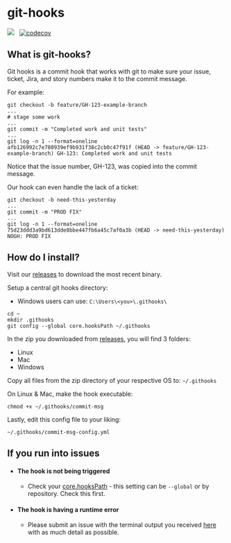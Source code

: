 # git-hooks
[![](https://github.com/unthreaded/git-hooks/workflows/Git%20hooks%20Pipeline/badge.svg)](https://github.com/unthreaded/git-hooks/actions?workflow=Git+hooks+Pipeline)
&nbsp;&nbsp;[![codecov](https://codecov.io/gh/unthreaded/git-hooks/branch/master/graph/badge.svg)](https://codecov.io/gh/unthreaded/git-hooks)

## What is git-hooks?
Git hooks is a commit hook that works with git to make sure your issue, ticket, Jira, and story numbers make it to the commit message.

For example:
```shell script
git checkout -b feature/GH-123-example-branch
...
# stage some work
...
git commit -m "Completed work and unit tests"
...
git log -n 1 --format=oneline
afb126992c7e780939ef9b931f38c2cb0c47f91f (HEAD -> feature/GH-123-example-branch) GH-123: Completed work and unit tests
```
Notice that the issue number, GH-123, was copied into the commit message.

Our hook can even handle the lack of a ticket:
```shell script
git checkout -b need-this-yesterday
...
git commit -m "PROD FIX"
...
git log -n 1 --format=oneline
75d23ddd3a9bd613dde8bbe447fb6a45c7af0a3b (HEAD -> need-this-yesterday) NOGH: PROD FIX
```
## How do I install?
Visit our [releases](https://github.com/unthreaded/git-hooks/releases) to download the most recent binary.

Setup a central git hooks directory:
 * Windows users can use: `C:\Users\<you>\.githooks\ `
```shell script
cd ~
mkdir .githooks
git config --global core.hooksPath ~/.githooks
```

In the zip you downloaded from [releases](https://github.com/unthreaded/git-hooks/releases), you will find 3 folders:
 - Linux
 - Mac
 - Windows
 
Copy all files from the zip directory of your respective OS to: `~/.githooks`

On Linux & Mac, make the hook executable:
```shell script
chmod +x ~/.githooks/commit-msg
```

Lastly, edit this config file to your liking:

    ~/.githooks/commit-msg-config.yml
    
## If you run into issues
* #### The hook is not being triggered
    * Check your [core.hooksPath](https://git-scm.com/docs/githooks) - this setting can be `--global` or by repository. Check this first.
* #### The hook is having a runtime error
    * Please submit an issue with the terminal output you received [here](https://github.com/unthreaded/git-hooks/issues) with as much detail as possible.
    
 